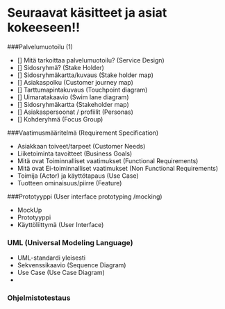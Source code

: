 


# Seuraavat käsitteet ja asiat kokeeseen!!

###Palvelumuotoilu (1)

- [] Mitä tarkoittaa palvelumuotoilu? (Service Design)
- [] Sidosryhmä? (Stake Holder)
- [] Sidosryhmäkartta/kuvaus (Stake holder map)
- []  Asiakaspolku (Customer journey map)
- [] Tarttumapintakuvaus (Touchpoint diagram)
- [] Uimaratakaavio (Swim lane diagram)
- [] Sidosryhmäkartta (Stakeholder map)
- [] Asiakaspersoonat / profiilit (Personas)
- [] Kohderyhmä (Focus Group)

###Vaatimusmääritelmä (Requirement Specification)

* Asiakkaan toiveet/tarpeet (Customer Needs)
* Liiketoiminta tavoitteet (Business Goals)
* Mitä ovat Toiminnalliset vaatimukset (Functional Requirements)
* Mitä ovat Ei-toiminnalliset vaatimukset (Non Functional Requirements)
* Toimija (Actor) ja käyttötapaus (Use Case)
* Tuotteen ominaisuus/piirre (Feature)

###Prototyyppi (User interface prototyping /mocking)

* MockUp
* Prototyyppi
* Käyttöliittymä (User Interface)


### UML (Universal Modeling Language)

* UML-standardi yleisesti
* Sekvenssikaavio (Sequence Diagram)
* Use Case (Use Case Diagram)
* 
 
### Ohjelmistotestaus


